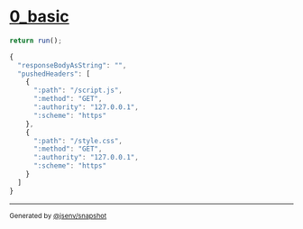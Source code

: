 # [0_basic](../../http2_mtime_304.test.mjs#L90)

```js
return run();
```

```js
{
  "responseBodyAsString": "",
  "pushedHeaders": [
    {
      ":path": "/script.js",
      ":method": "GET",
      ":authority": "127.0.0.1",
      ":scheme": "https"
    },
    {
      ":path": "/style.css",
      ":method": "GET",
      ":authority": "127.0.0.1",
      ":scheme": "https"
    }
  ]
}
```

---

<sub>
  Generated by <a href="https://github.com/jsenv/core/tree/main/packages/independent/snapshot">@jsenv/snapshot</a>
</sub>
